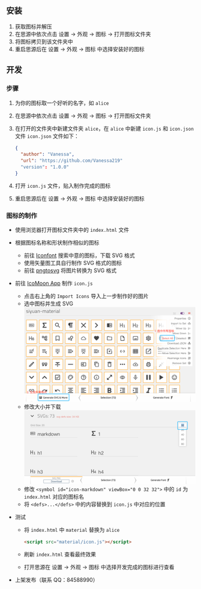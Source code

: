 ## 安装

1. 获取图标并解压
2. 在思源中依次点击 设置 -> 外观 -> 图标 -> 打开图标文件夹
3. 将图标拷贝到该文件夹中
4. 重启思源后在 设置 -> 外观 -> 图标 中选择安装好的图标

## 开发

### 步骤

1. 为你的图标取一个好听的名字，如 `alice`
2. 在思源中依次点击 设置 -> 外观 -> 图标 -> 打开图标文件夹
3. 在打开的文件夹中新建文件夹 `alice`，在 `alice` 中新建 `icon.js` 和 `icon.json` 文件 `icon.json` 文件如下：

   ```json
   {
     "author": "Vanessa",
     "url": "https://github.com/Vanessa219"
     "version": "1.0.0"
   }
   ```
4. 打开 `icon.js` 文件，贴入制作完成的图标
5. 重启思源后在 设置 -> 外观 -> 图标 中选择安装好的图标

### 图标的制作

* 使用浏览器打开图标文件夹中的 `index.html` 文件
* 根据图标名称和形状制作相似的图标

  * 前往 [Iconfont](https://www.iconfont.cn) 搜索中意的图标，下载 SVG 格式
  * 使用矢量图工具自行制作 SVG 格式的图标
  * 前往 [pngtosvg](https://www.pngtosvg.com/) 将图片转换为 SVG 格式
* 前往 [IcoMoon App](https://icomoon.io/app/#/select) 制作 `icon.js`

  * 点击右上角的 `Import Icons` 导入上一步制作好的图片
  * 选中图标并生成 SVG![image.png](assets/image.png)
  * 修改大小并下载![image.png](assets/image-krr52x1.png)
  * 修改 `<symbol id="icon-markdown" viewBox="0 0 32 32">` 中的 `id` 为 `index.html` 对应的图标名
  * 将 `<defs>...</defs>` 中的内容替换到 `icon.js` 中对应的位置
* 测试

  * 将 `index.html` 中 `material` 替换为 `alice`

    ```html
    <script src="material/icon.js"></script>
    ```
  * 刷新 `index.html` 查看最终效果
  * 打开思源在 设置 -> 外观 -> 图标 中选择开发完成的图标进行查看
* 上架发布（联系 QQ：84588990）
